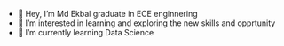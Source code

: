 - 👋 Hey, I’m Md Ekbal graduate in ECE enginnering 
- 👀 I’m interested in learning and exploring the new skills and opprtunity
- 🌱 I’m currently learning Data Science 


<!---
EkbalMD/EkbalMD is a ✨ special ✨ repository because its `README.md` (this file) appears on your GitHub profile.
You can click the Preview link to take a look at your changes.
--->
